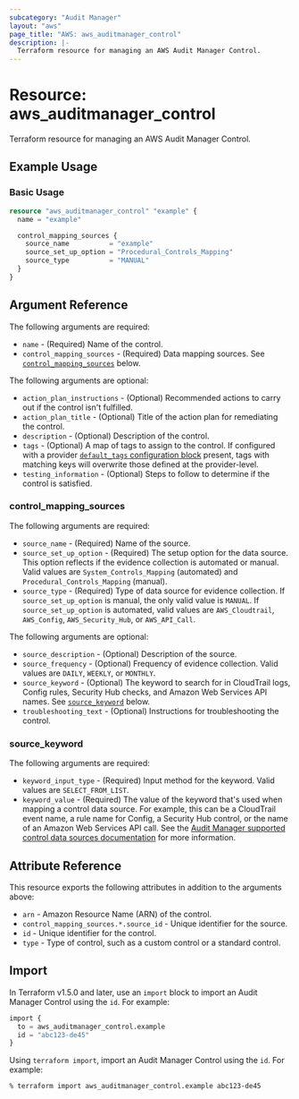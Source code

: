 ```yaml
---
subcategory: "Audit Manager"
layout: "aws"
page_title: "AWS: aws_auditmanager_control"
description: |-
  Terraform resource for managing an AWS Audit Manager Control.
---
```


# Resource: aws_auditmanager_control

Terraform resource for managing an AWS Audit Manager Control.

## Example Usage

### Basic Usage

```terraform
resource "aws_auditmanager_control" "example" {
  name = "example"

  control_mapping_sources {
    source_name          = "example"
    source_set_up_option = "Procedural_Controls_Mapping"
    source_type          = "MANUAL"
  }
}
```

## Argument Reference

The following arguments are required:

* `name` - (Required) Name of the control.
* `control_mapping_sources` - (Required) Data mapping sources. See [`control_mapping_sources`](#control_mapping_sources) below.

The following arguments are optional:

* `action_plan_instructions` - (Optional) Recommended actions to carry out if the control isn't fulfilled.
* `action_plan_title` - (Optional) Title of the action plan for remediating the control.
* `description` - (Optional) Description of the control.
* `tags` - (Optional) A map of tags to assign to the control. If configured with a provider [`default_tags` configuration block](https://registry.terraform.io/providers/hashicorp/aws/latest/docs#default_tags-configuration-block) present, tags with matching keys will overwrite those defined at the provider-level.
* `testing_information` - (Optional) Steps to follow to determine if the control is satisfied.

### control_mapping_sources

The following arguments are required:

* `source_name` - (Required) Name of the source.
* `source_set_up_option` - (Required) The setup option for the data source. This option reflects if the evidence collection is automated or manual. Valid values are `System_Controls_Mapping` (automated) and `Procedural_Controls_Mapping` (manual).
* `source_type` - (Required) Type of data source for evidence collection. If `source_set_up_option` is manual, the only valid value is `MANUAL`. If `source_set_up_option` is automated, valid values are `AWS_Cloudtrail`, `AWS_Config`, `AWS_Security_Hub`, or `AWS_API_Call`.

The following arguments are optional:

* `source_description` - (Optional) Description of the source.
* `source_frequency` - (Optional) Frequency of evidence collection. Valid values are `DAILY`, `WEEKLY`, or `MONTHLY`.
* `source_keyword` - (Optional) The keyword to search for in CloudTrail logs, Config rules, Security Hub checks, and Amazon Web Services API names. See [`source_keyword`](#source_keyword) below.
* `troubleshooting_text` - (Optional) Instructions for troubleshooting the control.

### source_keyword

The following arguments are required:

* `keyword_input_type` - (Required) Input method for the keyword. Valid values are `SELECT_FROM_LIST`.
* `keyword_value` - (Required) The value of the keyword that's used when mapping a control data source. For example, this can be a CloudTrail event name, a rule name for Config, a Security Hub control, or the name of an Amazon Web Services API call. See the [Audit Manager supported control data sources documentation](https://docs.aws.amazon.com/audit-manager/latest/userguide/control-data-sources.html) for more information.

## Attribute Reference

This resource exports the following attributes in addition to the arguments above:

* `arn` - Amazon Resource Name (ARN) of the control.
* `control_mapping_sources.*.source_id` - Unique identifier for the source.
* `id` - Unique identifier for the control.
* `type` - Type of control, such as a custom control or a standard control.

## Import

In Terraform v1.5.0 and later, use an `import` block to import an Audit Manager Control using the `id`. For example:

```terraform
import {
  to = aws_auditmanager_control.example
  id = "abc123-de45"
}
```

Using `terraform import`, import an Audit Manager Control using the `id`. For example:

```console
% terraform import aws_auditmanager_control.example abc123-de45
```
